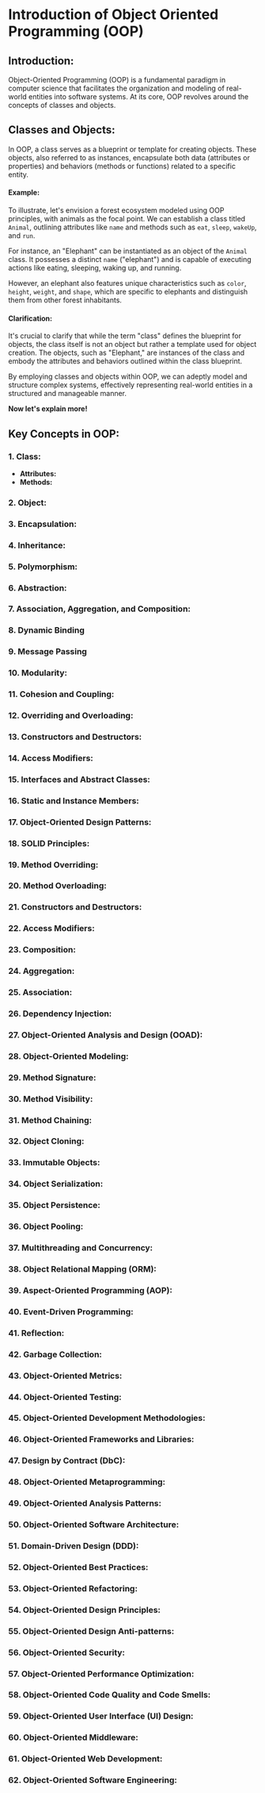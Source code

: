 # Introduction of Object Oriented Programming (OOP)

## Introduction:

Object-Oriented Programming (OOP) is a fundamental paradigm in computer science that facilitates the organization and modeling of real-world entities into software systems. At its core, OOP revolves around the concepts of classes and objects.

## Classes and Objects:

In OOP, a class serves as a blueprint or template for creating objects. These objects, also referred to as instances, encapsulate both data (attributes or properties) and behaviors (methods or functions) related to a specific entity.

#### Example:

To illustrate, let's envision a forest ecosystem modeled using OOP principles, with animals as the focal point. We can establish a class titled `Animal`, outlining attributes like `name` and methods such as `eat`, `sleep`, `wakeUp`, and `run`.

For instance, an "Elephant" can be instantiated as an object of the `Animal` class. It possesses a distinct `name` ("elephant") and is capable of executing actions like eating, sleeping, waking up, and running.

However, an elephant also features unique characteristics such as `color`, `height`, `weight`, and `shape`, which are specific to elephants and distinguish them from other forest inhabitants.

#### Clarification:

It's crucial to clarify that while the term "class" defines the blueprint for objects, the class itself is not an object but rather a template used for object creation. The objects, such as "Elephant," are instances of the class and embody the attributes and behaviors outlined within the class blueprint.

By employing classes and objects within OOP, we can adeptly model and structure complex systems, effectively representing real-world entities in a structured and manageable manner.

**Now let's explain more!**

## Key Concepts in OOP:

### 1. Class:

- **Attributes:**
- **Methods:**

### 2. Object:

### 3. Encapsulation:

### 4. Inheritance:

### 5. Polymorphism:

### 6. Abstraction:

### 7. Association, Aggregation, and Composition:

### 8. Dynamic Binding

### 9. Message Passing

### 10. Modularity:

### 11. Cohesion and Coupling:

### 12. Overriding and Overloading:

### 13. Constructors and Destructors:

### 14. Access Modifiers:

### 15. Interfaces and Abstract Classes:

### 16. Static and Instance Members:

### 17. Object-Oriented Design Patterns:

### 18. SOLID Principles:

### 19. Method Overriding:

### 20. Method Overloading:

### 21. Constructors and Destructors:

### 22. Access Modifiers:

### 23. Composition:

### 24. Aggregation:

### 25. Association:

### 26. Dependency Injection:

### 27. Object-Oriented Analysis and Design (OOAD):

### 28. Object-Oriented Modeling:

### 29. Method Signature:

### 30. Method Visibility:

### 31. Method Chaining:

### 32. Object Cloning:

### 33. Immutable Objects:

### 34. Object Serialization:

### 35. Object Persistence:

### 36. Object Pooling:

### 37. Multithreading and Concurrency:

### 38. Object Relational Mapping (ORM):

### 39. Aspect-Oriented Programming (AOP):

### 40. Event-Driven Programming:

### 41. Reflection:

### 42. Garbage Collection:

### 43. Object-Oriented Metrics:

### 44. Object-Oriented Testing:

### 45. Object-Oriented Development Methodologies:

### 46. Object-Oriented Frameworks and Libraries:

### 47. Design by Contract (DbC):

### 48. Object-Oriented Metaprogramming:

### 49. Object-Oriented Analysis Patterns:

### 50. Object-Oriented Software Architecture:

### 51. Domain-Driven Design (DDD):

### 52. Object-Oriented Best Practices:

### 53. Object-Oriented Refactoring:

### 54. Object-Oriented Design Principles:

### 55. Object-Oriented Design Anti-patterns:

### 56. Object-Oriented Security:

### 57. Object-Oriented Performance Optimization:

### 58. Object-Oriented Code Quality and Code Smells:

### 59. Object-Oriented User Interface (UI) Design:

### 60. Object-Oriented Middleware:

### 61. Object-Oriented Web Development:

### 62. Object-Oriented Software Engineering: